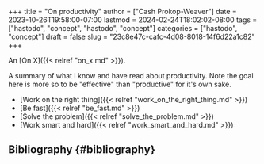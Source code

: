 +++
title = "On productivity"
author = ["Cash Prokop-Weaver"]
date = 2023-10-26T19:58:00-07:00
lastmod = 2024-02-24T18:02:02-08:00
tags = ["hastodo", "concept", "hastodo", "concept"]
categories = ["hastodo", "concept"]
draft = false
slug = "23c8e47c-cafc-4d08-8018-14f6d22a1c82"
+++

An [On X]({{< relref "on_x.md" >}}).

A summary of what I know and have read about productivity. Note the goal here is more so to be "effective" than "productive" for it's own sake.

-   [Work on the right thing]({{< relref "work_on_the_right_thing.md" >}})
-   [Be fast]({{< relref "be_fast.md" >}})
-   [Solve the problem]({{< relref "solve_the_problem.md" >}})
-   [Work smart and hard]({{< relref "work_smart_and_hard.md" >}})


## Bibliography {#bibliography}

<style>.csl-entry{text-indent: -1.5em; margin-left: 1.5em;}</style><div class="csl-bib-body">
</div>
